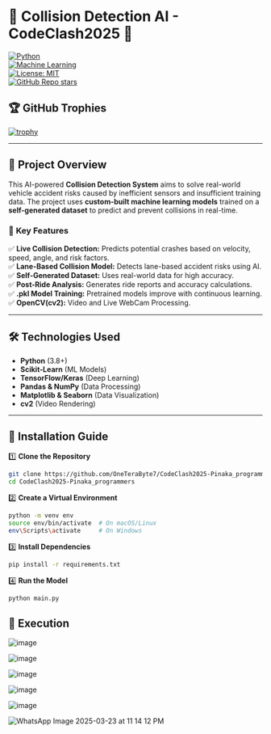 # 🚗 **Collision Detection AI - CodeClash2025** 🚀  
[![Python](https://img.shields.io/badge/Python-3.8+-blue.svg)](https://www.python.org/)  
[![Machine Learning](https://img.shields.io/badge/Machine%20Learning-Sklearn%2C%20TensorFlow-green)](https://scikit-learn.org/)  
[![License: MIT](https://img.shields.io/badge/License-MIT-yellow.svg)](https://opensource.org/licenses/MIT)  
[![GitHub Repo stars](https://img.shields.io/github/stars/OneTeraByte7/CodeClash2025-Pinaka_programmers?style=social)](https://github.com/OneTeraByte7/CodeClash2025-Pinaka_programmers/stargazers)  

## 🏆 **GitHub Trophies**  
[![trophy](https://github-profile-trophy.vercel.app/?username=OneTeraByte7&theme=onedark)](https://github.com/ryo-ma/github-profile-trophy)

----

## 📌 **Project Overview**  
This AI-powered **Collision Detection System** aims to solve real-world vehicle accident risks caused by inefficient sensors and insufficient training data. The project uses **custom-built machine learning models** trained on a **self-generated dataset** to predict and prevent collisions in real-time.  

### 🌟 **Key Features**  
✅ **Live Collision Detection:** Predicts potential crashes based on velocity, speed, angle, and risk factors.  
✅ **Lane-Based Collision Model:** Detects lane-based accident risks using AI.  
✅ **Self-Generated Dataset:** Uses real-world data for high accuracy.  
✅ **Post-Ride Analysis:** Generates ride reports and accuracy calculations.  
✅ **.pkl Model Training:** Pretrained models improve with continuous learning.  
✅ **OpenCV(cv2):** Video and Live WebCam Processing.

----

## 🛠️ **Technologies Used**  
- **Python** (3.8+)  
- **Scikit-Learn** (ML Models)  
- **TensorFlow/Keras** (Deep Learning)  
- **Pandas & NumPy** (Data Processing)  
- **Matplotlib & Seaborn** (Data Visualization)
- **cv2** (Video Rendering)

----

## 🚀 **Installation Guide**  

1️⃣ **Clone the Repository**  
```bash
git clone https://github.com/OneTeraByte7/CodeClash2025-Pinaka_programmers.git
cd CodeClash2025-Pinaka_programmers
```

2️⃣ **Create a Virtual Environment**
```bash
python -m venv env
source env/bin/activate  # On macOS/Linux
env\Scripts\activate     # On Windows
```

3️⃣ **Install Dependencies**
```bash
pip install -r requirements.txt
```

4️⃣ **Run the Model**
```bash
python main.py
```
## 👀 **Execution**

![image](https://github.com/user-attachments/assets/ddf22a99-7c6c-48f3-b165-b86c789c2e37)

![image](https://github.com/user-attachments/assets/fb1ee91f-1df5-4dc7-8941-9804352bad52)

![image](https://github.com/user-attachments/assets/cf40992a-c242-42dd-8fc9-e491c1498d52)

![image](https://github.com/user-attachments/assets/87aef9b7-a348-43a9-8f01-18d28205ad64)

![image](https://github.com/user-attachments/assets/e50733c7-0ade-4090-8907-da1669197ae2)

![WhatsApp Image 2025-03-23 at 11 14 12 PM](https://github.com/user-attachments/assets/63abec9d-ca75-4872-a7fa-edb24a39efb8)
